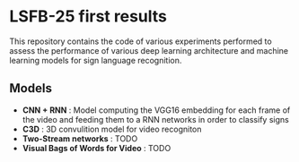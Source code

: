 # LSFB-25 first results 

This repository contains the code of various experiments performed to assess the performance of various deep learning architecture and machine learning models for sign language recognition.


## Models
- **CNN + RNN** : Model computing the VGG16 embedding for each frame of the video and feeding them to a RNN networks in order to classify signs
- **C3D** : 3D convulition model for video recogniton
- **Two-Stream networks** : TODO
- **Visual Bags of Words for Video** : TODO
